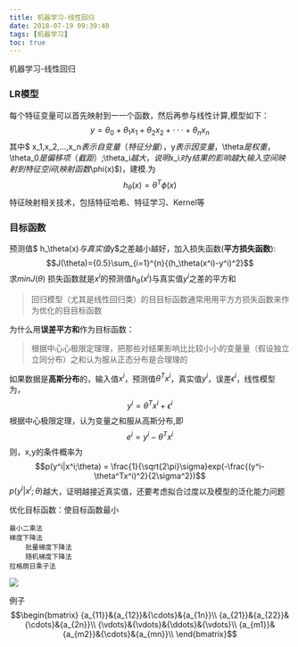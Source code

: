 ```yaml
---
title: 机器学习-线性回归 
date: 2018-07-19 09:39:40
tags: [机器学习]
toc: true
---
```


机器学习-线性回归 

<!--more-->
### LR模型
每个特征变量可以首先映射到⼀一个函数，然后再参与线性计算,模型如下：
$$y = \theta_0 + \theta_1x_1 + \theta_2x_2 + · · · + \theta_nx_n$$
其中$ x_1,x_2,...,x_n$表示自变量（特征分量），$y$表示因变量，$\theta$是权重，$\theta_0$是偏移项（截距）;$\theta_i$越大，说明$x_i$对$y$结果的影响越⼤
输入空间映射到特征空间(映射函数$\phi(x)$)，建模.为
$$ h_\theta(x)=\theta^T\phi(x)$$
特征映射相关技术，包括特征哈希、特征学习、Kernel等


### 目标函数 
预测值$ h_\theta(x)$与真实值$y$之差越小越好，加入损失函数(**平方损失函数**):
$$J(\theta)={0.5}\sum_{i=1}^{n}{(h_\theta(x^i)-y^i)^2}$$
求$min{J(\theta)}$
损失函数就是$x^i$的预测值$h_\theta(x^i)$与真实值$y^i$之差的平方和

>回归模型（尤其是线性回归类）的⽬目标函数通常⽤用平⽅方损失函数来作为优化的⽬目标函数<br>

为什么用**误差平方和**作为目标函数：

>根据中⼼心极限定理理，把那些对结果影响⽐比较⼩小的变量量（假设独⽴立同分布）之和认为服从正态分布是合理理的

如果数据是**高斯分布**的，输入值$x^i$，预测值$\theta^Tx^i$，真实值$y^i$，误差$\epsilon^{i}$，线性模型为，
$$y^i=\theta^Tx^i+\epsilon^{i}$$
根据中心极限定理，认为变量之和服从高斯分布,即
$$e^{i} = y^i-\theta^Tx^i$$
则，x,y的条件概率为
$$p(y^i|x^i;\theta) = \frac{1}{\sqrt{2\pi}\sigma}exp(-\frac{(y^i-\theta^Tx^i)^2}{2\sigma^2})$$
$p(y^i|x^i;\theta)$越大，证明越接近真实值，还要考虑拟合过度以及模型的泛化能力问题


优化目标函数：使目标函数最小
```
最小二乘法
梯度下降法
    批量梯度下降法
    随机梯度下降法
拉格朗日乘子法
```


![](http://p3qhnc0eg.bkt.clouddn.com/blog/img/min2cheng.png)


例子
$$\begin{bmatrix}
{a_{11}}&{a_{12}}&{\cdots}&{a_{1n}}\\
{a_{21}}&{a_{22}}&{\cdots}&{a_{2n}}\\
{\vdots}&{\vdots}&{\ddots}&{\vdots}\\
{a_{m1}}&{a_{m2}}&{\cdots}&{a_{mn}}\\
\end{bmatrix}$$


